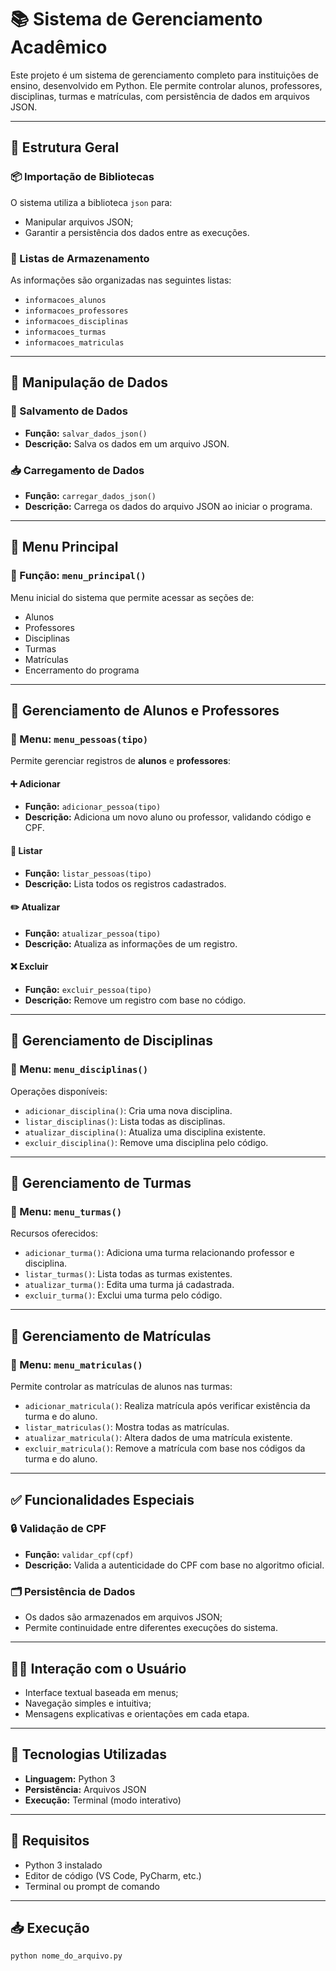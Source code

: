 # 📚 Sistema de Gerenciamento Acadêmico

Este projeto é um sistema de gerenciamento completo para instituições de ensino, desenvolvido em Python. Ele permite controlar alunos, professores, disciplinas, turmas e matrículas, com persistência de dados em arquivos JSON.

---

## 🔧 Estrutura Geral

### 📦 Importação de Bibliotecas

O sistema utiliza a biblioteca `json` para:
- Manipular arquivos JSON;
- Garantir a persistência dos dados entre as execuções.

### 📂 Listas de Armazenamento

As informações são organizadas nas seguintes listas:
- `informacoes_alunos`
- `informacoes_professores`
- `informacoes_disciplinas`
- `informacoes_turmas`
- `informacoes_matriculas`

---

## 💾 Manipulação de Dados

### 📝 Salvamento de Dados

- **Função:** `salvar_dados_json()`
- **Descrição:** Salva os dados em um arquivo JSON.

### 📥 Carregamento de Dados

- **Função:** `carregar_dados_json()`
- **Descrição:** Carrega os dados do arquivo JSON ao iniciar o programa.

---

## 🧭 Menu Principal

### 📌 Função: `menu_principal()`

Menu inicial do sistema que permite acessar as seções de:
- Alunos
- Professores
- Disciplinas
- Turmas
- Matrículas
- Encerramento do programa

---

## 👤 Gerenciamento de Alunos e Professores

### 📍 Menu: `menu_pessoas(tipo)`

Permite gerenciar registros de **alunos** e **professores**:

#### ➕ Adicionar
- **Função:** `adicionar_pessoa(tipo)`
- **Descrição:** Adiciona um novo aluno ou professor, validando código e CPF.

#### 📃 Listar
- **Função:** `listar_pessoas(tipo)`
- **Descrição:** Lista todos os registros cadastrados.

#### ✏️ Atualizar
- **Função:** `atualizar_pessoa(tipo)`
- **Descrição:** Atualiza as informações de um registro.

#### ❌ Excluir
- **Função:** `excluir_pessoa(tipo)`
- **Descrição:** Remove um registro com base no código.

---

## 📘 Gerenciamento de Disciplinas

### 📍 Menu: `menu_disciplinas()`

Operações disponíveis:
- `adicionar_disciplina()`: Cria uma nova disciplina.
- `listar_disciplinas()`: Lista todas as disciplinas.
- `atualizar_disciplina()`: Atualiza uma disciplina existente.
- `excluir_disciplina()`: Remove uma disciplina pelo código.

---

## 🏫 Gerenciamento de Turmas

### 📍 Menu: `menu_turmas()`

Recursos oferecidos:
- `adicionar_turma()`: Adiciona uma turma relacionando professor e disciplina.
- `listar_turmas()`: Lista todas as turmas existentes.
- `atualizar_turma()`: Edita uma turma já cadastrada.
- `excluir_turma()`: Exclui uma turma pelo código.

---

## 📑 Gerenciamento de Matrículas

### 📍 Menu: `menu_matriculas()`

Permite controlar as matrículas de alunos nas turmas:

- `adicionar_matricula()`: Realiza matrícula após verificar existência da turma e do aluno.
- `listar_matriculas()`: Mostra todas as matrículas.
- `atualizar_matricula()`: Altera dados de uma matrícula existente.
- `excluir_matricula()`: Remove a matrícula com base nos códigos da turma e do aluno.

---

## ✅ Funcionalidades Especiais

### 🔒 Validação de CPF

- **Função:** `validar_cpf(cpf)`
- **Descrição:** Valida a autenticidade do CPF com base no algoritmo oficial.

### 🗂️ Persistência de Dados

- Os dados são armazenados em arquivos JSON;
- Permite continuidade entre diferentes execuções do sistema.

---

## 👨‍💻 Interação com o Usuário

- Interface textual baseada em menus;
- Navegação simples e intuitiva;
- Mensagens explicativas e orientações em cada etapa.

---

## 🚀 Tecnologias Utilizadas

- **Linguagem:** Python 3
- **Persistência:** Arquivos JSON
- **Execução:** Terminal (modo interativo)

---

## 📌 Requisitos

- Python 3 instalado
- Editor de código (VS Code, PyCharm, etc.)
- Terminal ou prompt de comando

---

## 📥 Execução

```bash
python nome_do_arquivo.py
